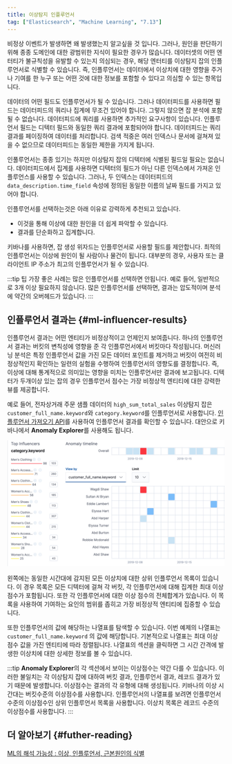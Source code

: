 ```yaml
---
title: 이상탐지 인플루언서
tag: ["Elasticsearch", "Machine Learning", "7.13"]
---
```


비정상 이벤트가 발생하면 왜 발생했는지 알고싶을 것 입니다.
그러나, 원인을 판단하기 위해 종종 도메인에 대한 광범위한 지식이 필요한 경우가 많습니다.
데이터셋의 어떤 엔터티가 불규칙성을 유발할 수 있는지 의심되는 경우, 해당 엔터티를 이상탐지 잡의 인플루언서로 식별할 수 있습니다.
즉, 인플루언서는 데이터에서 이상치에 대한 영향을 주거나 기여를 한 누구 또는 어떤 것에 대한 정보를 포함할 수 있다고 의심할 수 있는 항목입니다.

데이터의 어떤 필드도 인플루언서가 될 수 있습니다.
그러나 데이터피드를 사용하면 필드는 데이터피드의 쿼리나 집계에 무조건 있어야 합니다.
그렇지 않으면 잡 분석에 포함될 수 없습니다.
데이터피드에 쿼리를 사용하면 추가적인 요구사항이 있습니다.
인플루언서 필드는 디텍터 필드와 동일한 쿼리 결과에 포함되어야 합니다.
데이터피드는 쿼리결과를 페이징하여 데이터를 처리합니다.
검색 적중은 여러 인덱스나 문서에 걸쳐져 있을 수 없으므로 데이터피드는 동일한 제한을 가지게 됩니다.

인풀루언서는 종종 있기는 하지만 이상탐지 잡의 디텍터에 식별된 필드일 필요는 없습니다.
데이터피드에서 집계를 사용하면 디텍터의 필드가 아닌 다른 인덱스에서 가져온 인플루언스를 사용할 수 있습니다.
그러나, 두 인덱스는 데이터피드의 `data_description.time_field` 속성에 정의된 동일한 이름의 날짜 필드를 가지고 있어야 합니다.

인플루언서를 선택하는것은 아래 이유로 강력하게 추천되고 있습니다.

* 이것을 통해 이상에 대한 원인을 더 쉽게 파악할 수 있습니다.
* 결과를 단순화하고 집계합니다.

키바나를 사용하면, 잡 생성 위자드는 인플루언서로 사용할 필드를 제안합니다.
최적의 인플루언서는 이상에 원인이 될 사람이나 물건이 됩니다.
대부분의 경우, 사용자 또는 클라이언트 IP 주소가 최고의 인플루언서가 될 수 있습니다.

:::tip 팁
가장 좋은 사례는 많은 인플루언서를 선택하면 안됩니다.
예로 들어, 일반적으로 3개 이상 필요하지 않습니다.
많은 인플루언서를 선택하면, 결과는 압도적이며 분석에 약간의 오버헤드가 있습니다.
:::

## 인플루언서 결과는 {#ml-influencer-results}

인플루언서 결과는 어떤 엔티티가 비정상적이고 언제인지 보여줍니다.
하나의 인플루언서 결과는 버킷의 변칙성에 영향을 준 각 인플루언서에서 버킷마다 작성됩니다.
머신러닝 분석은 특정 인플루언서 값을 가진 모든 데이터 포인트를 제거하고 버킷이 여전히 비정상적인지 확인하는 일련의 실험을 수행하여 인플루언서의 영향도를 결정합니다.
즉, 이상에 대해 통계적으로 의미있는 영향을 미치는 인플루언서만 결과에 보고됩니다.
디텍터가 두개이상 있는 잡의 경우 인플루언서 점수는 가장 비정상적 엔티티에 대한 강력한 뷰를 제공합니다.

예로 들어, 전자상거래 주문 샘플 데이터의 `high_sum_total_sales` 이상탐지 잡은 `customer_full_name.keyword`와 `category.keyword`를 인플루언서로 사용합니다.
[인플루언서 가져오기 API](ml-get-influencer.md)를 사용하여 인플루언서 결과를 확인할 수 있습니다.
대안으로 키바나에서 **Anomaly Explorer**를 사용해도 됩니다.

![influencers](./images/influencers.jpg)

왼쪽에는 동일한 시간대에 감지된 모든 이상치에 대한 상위 인플루언서 목록이 있습니다.
이 경우 목록은 모든 디텍터에 걸쳐 각 버킷, 각 인플루언서에 대해 집계한 최대 이상점수가 포함됩니다.
또한 각 인플루언서에 대한 이상 점수의 전체합계가 있습니다.
이 목록을 사용하여 기여하는 요인의 범위를 좁히고 가장 비정상적 엔티티에 집중할 수 있습니다.

또한 인플루언서의 값에 해당하는 나열표를 탐색할 수 있습니다.
이번 예제의 나열표는 `customer_full_name.keyword` 의 값에 해당합니다.
기본적으로 나열표는 최대 이상 점수 값을 가진 엔티티에 따라 정렬됩니다.
나열표의 섹션을 클릭하면 그 시간 간격에 발생한 이상치에 대한 상세한 정보를 볼 수 있습니다.

:::tip
**Anomaly Explorer**의 각 섹션에서 보이는 이상점수는 약간 다를 수 있습니다.
이러한 불일치는 각 이상탐지 잡에 대하여 버킷 결과, 인플루언서 결과, 레코드 결과가 있기 때문에 발생합니다.
이상점수는 결과의 각 유형에 대해 생성됩니다.
키바나의 이상 시간대는 버킷수준의 이상점수를 사용합니다.
인플루언서의 나열표를 보려면 인플루언서 수준의 이상점수인 상위 인플루언서 목록을 사용합니다.
이상치 목록은 레코드 수준의 이상점수를 사용합니다.
:::

## 더 알아보기 {#futher-reading}

[ML의 해석 가능성 : 이상, 인플루언서, 근본원인의 식별](https://www.elastic.co/blog/interpretability-in-ml-identifying-anomalies-influencers-root-causes)

<AdsenseB />
